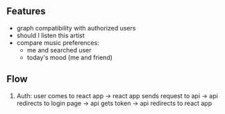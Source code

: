 ## Features

- graph compatibility with authorized users
- should I listen this artist
- compare music preferences:
  - me and searched user
  - today's mood (me and friend)

## Flow

1. Auth:
   user comes to react app ->
   react app sends request to api ->
   api redirects to login page ->
   api gets token ->
   api redirects to react app

<!-- 2. Dashboard: -->

